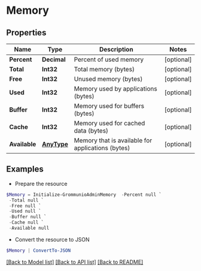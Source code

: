 # Memory
## Properties

Name | Type | Description | Notes
------------ | ------------- | ------------- | -------------
**Percent** | **Decimal** | Percent of used memory | [optional] 
**Total** | **Int32** | Total memory (bytes) | [optional] 
**Free** | **Int32** | Unused memory (bytes) | [optional] 
**Used** | **Int32** | Memory used by applications (bytes) | [optional] 
**Buffer** | **Int32** | Memory used for buffers (bytes) | [optional] 
**Cache** | **Int32** | Memory used for cached data (bytes) | [optional] 
**Available** | [**AnyType**](.md) | Memory that is available for applications (bytes) | [optional] 

## Examples

- Prepare the resource
```powershell
$Memory = Initialize-GrommunioAdminMemory  -Percent null `
 -Total null `
 -Free null `
 -Used null `
 -Buffer null `
 -Cache null `
 -Available null
```

- Convert the resource to JSON
```powershell
$Memory | ConvertTo-JSON
```

[[Back to Model list]](../README.md#documentation-for-models) [[Back to API list]](../README.md#documentation-for-api-endpoints) [[Back to README]](../README.md)

